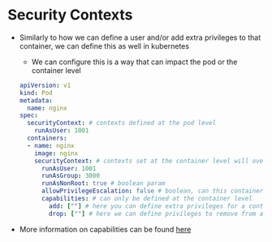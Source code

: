 <h1>Security Contexts</h1>
 
* Similarly to how we can define a user and/or add extra privileges to that container, we can define this as well in kubernetes
  - We can configure this is a way that can impact the pod or the container level
  
  ```yml
  apiVersion: v1
  kind: Pod
  metadata: 
    name: nginx
  spec:
    securityContext: # contexts defined at the pod level
      runAsUser: 1001
    containers:
    - name: nginx
      image: nginx
      securityContext: # contexts set at the container level will override the pod level
        runAsUser: 1001
        runAsGroup: 3000
        runAsNonRoot: true # boolean param
        allowPrivilegeEscalation: false # boolean, can this container gain more privilege than the parent process
        capabilities: # can only be defined at the container level
          add: [""] # here you can define extra privileges for a container
          drop: [""] # here we can define privileges to remove from a container
  ```

* More information on capabilities can be found [here](https://eoyebami.github.io/k8s/docker/2024-01-31-docker-container-capabilities.md)
